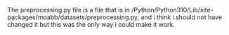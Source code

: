 The preprocessing.py file is a file that is in /Python/Python310/Lib/site-packages/moabb/datasets/preprocessing.py, and i think i should not have changed it but this was the only way i could make it work.
